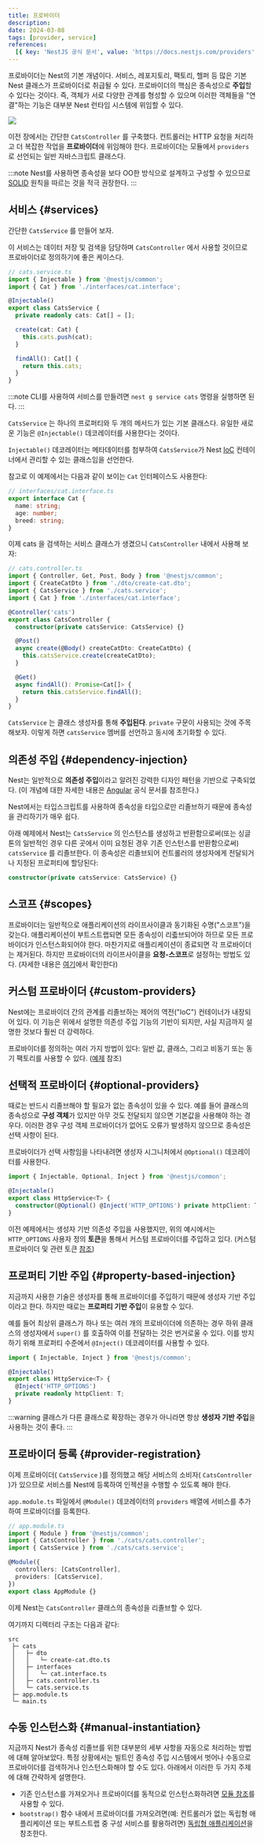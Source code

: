 ```yaml
---
title: 프로바이더
description:
date: 2024-03-08
tags: [provider, service]
references:
  [{ key: 'NestJS 공식 문서', value: 'https://docs.nestjs.com/providers' }]
---
```


프로바이더는 Nest의 기본 개념이다. 서비스, 레포지토리, 팩토리, 헬퍼 등 많은 기본 Nest 클래스가 프로바이더로 취급될 수 있다. 프로바이더의 핵심은 종속성으로 **주입**할 수 있다는 것이다. 즉, 객체가 서로 다양한 관계를 형성할 수 있으며 이러한 객체들을 "연결"하는 기능은 대부분 Nest 런타임 시스템에 위임할 수 있다.

![](https://s3.ap-northeast-2.amazonaws.com/vigorously.xyz/assets/images/nestjs-doc-providers/1.png)

이전 장에서는 간단한 `CatsController` 를 구축했다. 컨트롤러는 HTTP 요청을 처리하고 더 복잡한 작업을 **프로바이더**에 위임해야 한다. 프로바이더는 모듈에서 `providers` 로 선언되는 일반 자바스크립트 클래스다.

:::note
Nest를 사용하면 종속성을 보다 OO한 방식으로 설계하고 구성할 수 있으므로 [SOLID](https://en.wikipedia.org/wiki/SOLID) 원칙을 따르는 것을 적극 권장한다.
:::

## 서비스 {#services}

간단한 `CatsService` 를 만들어 보자.

이 서비스는 데이터 저장 및 검색을 담당하며 `CatsController` 에서 사용할 것이므로 프로바이더로 정의하기에 좋은 케이스다.

```ts
// cats.service.ts
import { Injectable } from '@nestjs/common';
import { Cat } from './interfaces/cat.interface';

@Injectable()
export class CatsService {
  private readonly cats: Cat[] = [];

  create(cat: Cat) {
    this.cats.push(cat);
  }

  findAll(): Cat[] {
    return this.cats;
  }
}
```

:::note
CLI를 사용하여 서비스를 만들려면 `nest g service cats` 명령을 실행하면 된다.
:::

`CatsService` 는 하나의 프로퍼티와 두 개의 메서드가 있는 기본 클래스다. 유일한 새로운 기능은 `@Injectable()` 데코레이터를 사용한다는 것이다.

`Injectable()` 데코레이터는 메타데이터를 첨부하여 `CatsService`가 Nest [IoC](https://en.wikipedia.org/wiki/Inversion_of_control) 컨테이너에서 관리할 수 있는 클래스임을 선언한다.

참고로 이 예제에서는 다음과 같이 보이는 `Cat` 인터페이스도 사용한다:

```ts
// interfaces/cat.interface.ts
export interface Cat {
  name: string;
  age: number;
  breed: string;
}
```

이제 cats 을 검색하는 서비스 클래스가 생겼으니 `CatsController` 내에서 사용해 보자:

```ts
// cats.controller.ts
import { Controller, Get, Post, Body } from '@nestjs/common';
import { CreateCatDto } from './dto/create-cat.dto';
import { CatsService } from './cats.service';
import { Cat } from './interfaces/cat.interface';

@Controller('cats')
export class CatsController {
  constructor(private catsService: CatsService) {}

  @Post()
  async create(@Body() createCatDto: CreateCatDto) {
    this.catsService.create(createCatDto);
  }

  @Get()
  async findAll(): Promise<Cat[]> {
    return this.catsService.findAll();
  }
}
```

`CatsService` 는 클래스 생성자를 통해 **주입된다**. `private` 구문이 사용되는 것에 주목해보자. 이렇게 하면 `catsService` 멤버를 선언하고 동시에 초기화할 수 있다.

## 의존성 주입 {#dependency-injection}

Nest는 일반적으로 **의존성 주입**이라고 알려진 강력한 디자인 패턴을 기반으로 구축되었다. (이 개념에 대한 자세한 내용은 [Angular](https://angular.dev/guide/di) 공식 문서를 참조한다.)

Nest에서는 타입스크립트를 사용하여 종속성을 타입으로만 리졸브하기 때문에 종속성을 관리하기가 매우 쉽다.

아래 예제에서 Nest는 `CatsService` 의 인스턴스를 생성하고 반환함으로써(또는 싱글톤의 일반적인 경우 다른 곳에서 이미 요청된 경우 기존 인스턴스를 반환함으로써) `catsService` 를 리졸브한다. 이 종속성은 리졸브되어 컨트롤러의 생성자에게 전달되거나 지정된 프로퍼티에 할당된다:

```ts
constructor(private catsService: CatsService) {}
```

## 스코프 {#scopes}

프로바이더는 일반적으로 애플리케이션의 라이프사이클과 동기화된 수명("스코프")을 갖는다. 애플리케이션이 부트스트랩되면 모든 종속성이 리졻브되어야 하므로 모든 프로바이더가 인스턴스화되어야 한다. 마찬가지로 애플리케이션이 종료되면 각 프로바이더는 제거된다. 하지만 프로바이더의 라이프사이클을 **요청-스코프**로 설정하는 방법도 있다. (자세한 내용은 [여기](https://docs.nestjs.com/fundamentals/injection-scopes)에서 확인한다)

## 커스텀 프로바이더 {#custom-providers}

Nest에는 프로바이더 간의 관계를 리졸브하는 제어의 역전("IoC") 컨테이너가 내장되어 있다. 이 기능은 위에서 설명한 의존성 주입 기능의 기반이 되지만, 사실 지금까지 설명한 것보다 훨씬 더 강력하다.

프로바이더를 정의하는 여러 가지 방법이 있다: 일반 값, 클래스, 그리고 비동기 또는 동기 팩토리를 사용할 수 있다. ([예제](https://docs.nestjs.com/fundamentals/dependency-injection) 참조)

## 선택적 프로바이더 {#optional-providers}

때로는 반드시 리졸브해야 할 필요가 없는 종속성이 있을 수 있다. 예를 들어 클래스의 종속성으로 **구성 객체**가 있지만 아무 것도 전달되지 않으면 기본값을 사용해야 하는 경우다. 이러한 경우 구성 객체 프로바이더가 없어도 오류가 발생하지 않으므로 종속성은 선택 사항이 된다.

프로바이더가 선택 사항임을 나타내려면 생성자 시그니처에서 `@Optional()` 데코레이터를 사용한다.

```ts
import { Injectable, Optional, Inject } from '@nestjs/common';

@Injectable()
export class HttpService<T> {
  constructor(@Optional() @Inject('HTTP_OPTIONS') private httpClient: T) {}
}
```

이전 예제에서는 생성자 기반 의존성 주입을 사용했지만, 위의 예시에서는 `HTTP_OPTIONS` 사용자 정의 **토큰**을 통해서 커스텀 프로바이더를 주입하고 있다. (커스텀 프로바이더 및 관련 토큰 [참조](https://docs.nestjs.com/fundamentals/custom-providers))

## 프로퍼티 기반 주입 {#property-based-injection}

지금까지 사용한 기술은 생성자를 통해 프로바이더를 주입하기 때문에 생성자 기반 주입이라고 한다. 하지만 때로는 **프로퍼티 기반 주입**이 유용할 수 있다.

예를 들어 최상위 클래스가 하나 또는 여러 개의 프로바이더에 의존하는 경우 하위 클래스의 생성자에서 `super()` 를 호출하여 이를 전달하는 것은 번거로울 수 있다. 이를 방지하기 위해 프로퍼티 수준에서 `@Inject()` 데코레이터를 사용할 수 있다.

```ts
import { Injectable, Inject } from '@nestjs/common';

@Injectable()
export class HttpService<T> {
  @Inject('HTTP_OPTIONS')
  private readonly httpClient: T;
}
```

:::warning
클래스가 다른 클래스로 확장하는 경우가 아니라면 항상 **생성자 기반 주입**을 사용하는 것이 좋다.
:::

## 프로바이더 등록 {#provider-registration}

이제 프로바이더( `CatsService` )를 정의했고 해당 서비스의 소비자( `CatsController` )가 있으므로 서비스를 Nest에 등록하여 인젝션을 수행할 수 있도록 해야 한다.

`app.module.ts` 파일에서 `@Module()` 데코레이터의 `providers` 배열에 서비스를 추가하여 프로바이더를 등록한다.

```ts
// app.module.ts
import { Module } from '@nestjs/common';
import { CatsController } from './cats/cats.controller';
import { CatsService } from './cats/cats.service';

@Module({
  controllers: [CatsController],
  providers: [CatsService],
})
export class AppModule {}
```

이제 Nest는 `CatsController` 클래스의 종속성을 리졸브할 수 있다.

여기까지 디렉터리 구조는 다음과 같다:

```text
src
 ├─ cats
 │   ├─ dto
 │   │   └─ create-cat.dto.ts
 │   ├─ interfaces
 │   │   └─ cat.interface.ts
 │   ├─ cats.controller.ts
 │   └─ cats.service.ts
 ├─ app.module.ts
 └─ main.ts
```

## 수동 인스턴스화 {#manual-instantiation}

지금까지 Nest가 종속성 리졸브를 위한 대부분의 세부 사항을 자동으로 처리하는 방법에 대해 알아보았다. 특정 상황에서는 빌트인 종속성 주입 시스템에서 벗어나 수동으로 프로바이더를 검색하거나 인스턴스화해야 할 수도 있다. 아래에서 이러한 두 가지 주제에 대해 간략하게 설명한다.

- 기존 인스턴스를 가져오거나 프로바이더를 동적으로 인스턴스화하려면 [모듈 참조](https://docs.nestjs.com/fundamentals/module-ref)를 사용할 수 있다.
- `bootstrap()` 함수 내에서 프로바이더를 가져오려면(예: 컨트롤러가 없는 독립형 애플리케이션 또는 부트스트랩 중 구성 서비스를 활용하려면) [독립형 애플리케이션](https://docs.nestjs.com/standalone-applications)을 참조한다.
